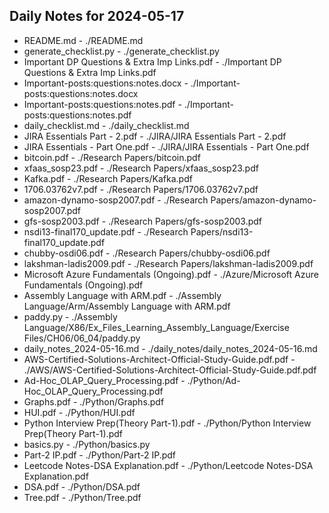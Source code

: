 ## Daily Notes for 2024-05-17

- README.md - ./README.md
- generate_checklist.py - ./generate_checklist.py
- Important DP Questions & Extra Imp Links.pdf - ./Important DP Questions & Extra Imp Links.pdf
- Important-posts:questions:notes.docx - ./Important-posts:questions:notes.docx
- Important-posts:questions:notes.pdf - ./Important-posts:questions:notes.pdf
- daily_checklist.md - ./daily_checklist.md
- JIRA Essentials Part - 2.pdf - ./JIRA/JIRA Essentials Part - 2.pdf
- JIRA Essentials - Part One.pdf - ./JIRA/JIRA Essentials - Part One.pdf
- bitcoin.pdf - ./Research Papers/bitcoin.pdf
- xfaas_sosp23.pdf - ./Research Papers/xfaas_sosp23.pdf
- Kafka.pdf - ./Research Papers/Kafka.pdf
- 1706.03762v7.pdf - ./Research Papers/1706.03762v7.pdf
- amazon-dynamo-sosp2007.pdf - ./Research Papers/amazon-dynamo-sosp2007.pdf
- gfs-sosp2003.pdf - ./Research Papers/gfs-sosp2003.pdf
- nsdi13-final170_update.pdf - ./Research Papers/nsdi13-final170_update.pdf
- chubby-osdi06.pdf - ./Research Papers/chubby-osdi06.pdf
- lakshman-ladis2009.pdf - ./Research Papers/lakshman-ladis2009.pdf
- Microsoft Azure Fundamentals (Ongoing).pdf - ./Azure/Microsoft Azure Fundamentals (Ongoing).pdf
- Assembly Language with ARM.pdf - ./Assembly Language/Arm/Assembly Language with ARM.pdf
- paddy.py - ./Assembly Language/X86/Ex_Files_Learning_Assembly_Language/Exercise Files/CH06/06_04/paddy.py
- daily_notes_2024-05-16.md - ./daily_notes/daily_notes_2024-05-16.md
- AWS-Certified-Solutions-Architect-Official-Study-Guide.pdf.pdf - ./AWS/AWS-Certified-Solutions-Architect-Official-Study-Guide.pdf.pdf
- Ad-Hoc_OLAP_Query_Processing.pdf - ./Python/Ad-Hoc_OLAP_Query_Processing.pdf
- Graphs.pdf - ./Python/Graphs.pdf
- HUI.pdf - ./Python/HUI.pdf
- Python Interview Prep(Theory Part-1).pdf - ./Python/Python Interview Prep(Theory Part-1).pdf
- basics.py - ./Python/basics.py
- Part-2 IP.pdf - ./Python/Part-2 IP.pdf
- Leetcode Notes-DSA Explanation.pdf - ./Python/Leetcode Notes-DSA Explanation.pdf
- DSA.pdf - ./Python/DSA.pdf
- Tree.pdf - ./Python/Tree.pdf

